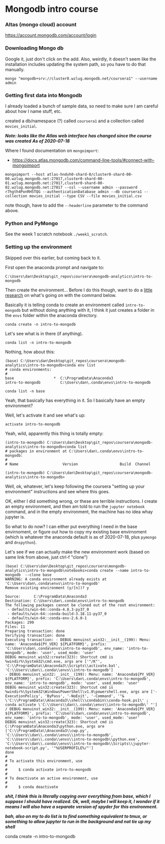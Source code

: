 # Mongodb intro course

### Altas (mongo cloud) account

https://account.mongodb.com/account/login

### Downloading Mongo db

Google it, just don't click on the add.  Also, weirdly, it doesn't seem like the installation includes updating the system path, so you have to do that manually.

```
mongo "mongodb+srv://cluster0.wzlug.mongodb.net/coursera1" --username admin
```

### Getting first data into Mongodb

I already loaded a bunch of sample data, so need to make sure I am careful about how I name stuff, etc.

created a db/namespace (?) called `coursera1` and a collection called `movies_initial`.

***Note: looks like the Atlas web interface has changed since the course was created***
***As of 2020-07-18***

Where I found documentation on `mongoimport`:
 - https://docs.atlas.mongodb.com/command-line-tools/#connect-with-mongoimport

```
mongoimport --host atlas-hndvh0-shard-0/cluster0-shard-00-00.wzlug.mongodb.net:27017,cluster0-shard-00-01.wzlug.mongodb.net:27017,cluster0-shard-00-02.wzlug.mongodb.net:27017 --ssl --username admin --password r7hgth4PonRH5TQG --authenticationDatabase admin --db coursera1 --collection movies_initial --type CSV --file movies_initial.csv
```

note though, have to add the `--headerline` parameter to the command above.

### Python and PyMongo

See the week 1 scratch notebook `./week1_scratch`.

### Setting up the environment

Skipped over this earlier, but coming back to it.

First open the anaconda prompt and navigate to:

```
C:\Users\dan\Desktop\git_repos\coursera\mongodb-analytics\intro-to-mongodb
```

Then create the environment... Before I do this though, want to do a [little research](https://docs.conda.io/projects/conda/en/latest/user-guide/tasks/manage-environments.html#creating-an-environment-with-commands) on what's going on with the command below.

Basically it is telling conda to create an environment called `intro-to-mongodb` but without doing anything with it, I think it just creates a folder in the `envs` folder within the anaconda directory.

```
conda create -n intro-to-mongodb
```

Let's see what is in there (if anything).  

```
conda list -n intro-to-mongodb
```

Nothing, how about this:

```
(base) C:\Users\dan\Desktop\git_repos\coursera\mongodb-analytics\intro-to-mongodb>conda env list
# conda environments:
#
base                  *  C:\ProgramData\Anaconda3
intro-to-mongodb         C:\Users\dan\.conda\envs\intro-to-mongodb
```

```
conda list -n base
```

Yeah, that basically has everything in it.  So I basically have an empty environment?

Well, let's activate it and see what's up:

```
activate intro-to-mongodb
```

Yeah, wild, apparently this thing is totally empty:

```
(intro-to-mongodb) C:\Users\dan\Desktop\git_repos\coursera\mongodb-analytics\intro-to-mongodb>conda list
# packages in environment at C:\Users\dan\.conda\envs\intro-to-mongodb:
#
# Name                    Version                   Build  Channel

(intro-to-mongodb) C:\Users\dan\Desktop\git_repos\coursera\mongodb-analytics\intro-to-mongodb>
```

Well, ok, whatever, let's keep following the coursera "setting up your environment" instructions and see where this goes.

OK, either I did something wrong, or these are terrible instructions.  I create an empty environment, and then am told to run the `jupyter notebook` command, and in the empty environment, the machine has no idea whay jupyter is.

So what to do now?  I can either put everything I need in the base envirnoment, or figure out how to copy my existing base envirnoment (which is whatever the anaconda default is as of 2020-07-18, plus `pymongo` and `dnspython`).

Let's see if we can actually make the new environment work (based on same link from above, just ctrl-f "clone")

```
(base) C:\Users\dan\Desktop\git_repos\coursera\mongodb-analytics\intro-to-mongodb\notebooks>conda create --name intro-to-mongodb  --clone base
WARNING: A conda environment already exists at 'C:\Users\dan\.conda\envs\intro-to-mongodb'
Remove existing environment (y/[n])? y

Source:      C:\ProgramData\Anaconda3
Destination: C:\Users\dan\.conda\envs\intro-to-mongodb
The following packages cannot be cloned out of the root environment:
 - defaults/win-64::conda-4.8.3-py37_0
 - defaults/win-64::conda-build-3.18.11-py37_0
 - defaults/win-64::conda-env-2.6.0-1
Packages: 299
Files: 11
Preparing transaction: done
Verifying transaction: done
Executing transaction: - DEBUG menuinst_win32:__init__(199): Menu: name: 'Anaconda${PY_VER} ${PLATFORM}', prefix: 'C:\Users\dan\.conda\envs\intro-to-mongodb', env_name: 'intro-to-mongodb', mode: 'user', used_mode: 'user'
DEBUG menuinst_win32:create(323): Shortcut cmd is %windir%\System32\cmd.exe, args are ['"/K"', 'C:\\ProgramData\\Anaconda3\\Scripts\\activate.bat', 'C:\\Users\\dan\\.conda\\envs\\intro-to-mongodb']
- DEBUG menuinst_win32:__init__(199): Menu: name: 'Anaconda${PY_VER} ${PLATFORM}', prefix: 'C:\Users\dan\.conda\envs\intro-to-mongodb', env_name: 'intro-to-mongodb', mode: 'user', used_mode: 'user'
DEBUG menuinst_win32:create(323): Shortcut cmd is %windir%\System32\WindowsPowerShell\v1.0\powershell.exe, args are ['-ExecutionPolicy', 'ByPass', '-NoExit', '-Command', '"& \'C:\\ProgramData\\Anaconda3\\shell\\condabin\\conda-hook.ps1\' ; conda activate \'C:\\Users\\dan\\.conda\\envs\\intro-to-mongodb\' "']
/ DEBUG menuinst_win32:__init__(199): Menu: name: 'Anaconda${PY_VER} ${PLATFORM}', prefix: 'C:\Users\dan\.conda\envs\intro-to-mongodb', env_name: 'intro-to-mongodb', mode: 'user', used_mode: 'user'
DEBUG menuinst_win32:create(323): Shortcut cmd is C:\ProgramData\Anaconda3\python.exe, args are ['C:\\ProgramData\\Anaconda3\\cwp.py', 'C:\\Users\\dan\\.conda\\envs\\intro-to-mongodb', 'C:\\Users\\dan\\.conda\\envs\\intro-to-mongodb\\python.exe', 'C:\\Users\\dan\\.conda\\envs\\intro-to-mongodb\\Scripts\\jupyter-notebook-script.py', '"%USERPROFILE%/"']
done
#
# To activate this environment, use
#
#     $ conda activate intro-to-mongodb
#
# To deactivate an active environment, use
#
#     $ conda deactivate
```
***shit, I think this is literally copying over everything from base, which I suppose I should have realized.  Ok, well, maybe I will keep it, I wonder if it means I will also have a separate version of spyder for this environment.***



***bah, also on my to do list is to find something equivalent to tmux, or something to allow jupyter to run in the background and not tie up my shell***





conda create -n intro-to-mongodb
